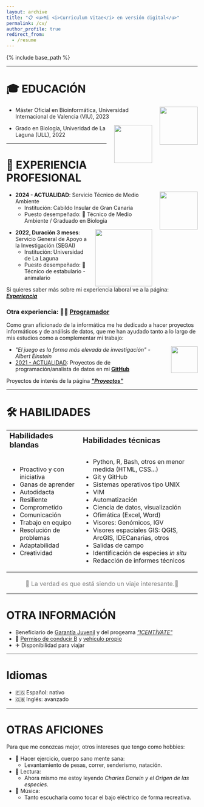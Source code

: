 ```yaml
---
layout: archive
title: "📋 <u>Mi <i>Curriculum Vitae</i> en versión digital</u>"
permalink: /cv/
author_profile: true
redirect_from:
  - /resume
---
```


{% include base_path %}

---

🎓 EDUCACIÓN
======
<div style="float: right; margin-left: 20px;">
  <img src="https://www.universidadviu.com/sites/universidadviu.com/themes/custom/universidadviu_com/logo.webp" width="100px">
</div>

* Máster Oficial en Bioinformática, Universidad Internacional de Valencia (VIU), 2023

<div style="float: right; margin-left: 20px;">
  <img src="https://www.ull.es/portal/noticias/wp-content/uploads/sites/13/2018/04/ull-nuevo-logo-300x177.jpg" width="100px">
</div>

* Grado en Biología, Univeridad de La Laguna (ULL), 2022

---

💼 EXPERIENCIA PROFESIONAL
======

<div style="float: right; margin-left: 20px;">
  <img src="https://pbs.twimg.com/profile_images/1561716451173621760/kLELmYdp_400x400.jpg" width="100px">
</div>

* **2024 - ACTUALIDAD**: Servicio Técnico de Medio Ambiente
  * Institución: Cabildo Insular de Gran Canaria
  * Puesto desempeñado: 🌲 Técnico de Medio Ambiente / Graduado en Biología

<div style="float: right; margin-left: 20px;">
  <img src="https://www.ull.es/portal/noticias/wp-content/uploads/sites/13/2015/07/LOGOSEGAI-transparencia-2014.png" width="150px">
</div>

* **2022, Duración 3 meses**: Servicio General de Apoyo a la Investigación (SEGAI)
  * Institución: Universidad de La Laguna
  * Puesto desempeñado: 🐁 Técnico de estabulario - animalario

Si quieres saber más sobre mi experiencia laboral ve a la página: [***Experiencia***](https://juancarlosbio.github.io/juancarlos_portfolio_esp/experiencia/) 

### Otra experiencia: 👩‍💻 <u>Programador</u> 

Como gran aficionado de la informática me he dedicado a hacer proyectos informáticos y de análisis de datos, que me han ayudado tanto a lo largo de mis estudios como a complementar mi trabajo:

<div style="float: right; margin-left: 20px;">
  <img src="https://github.githubassets.com/assets/GitHub-Mark-ea2971cee799.png" width="70px">
</div>

* *"El juego es la forma más elevada de investigación" - Albert Einstein*
* <u>2021 - ACTUALIDAD</u>: Proyectos de de programación/analista de datos en mi [**GitHub**](https://github.com/JuanCarlosBio)

Proyectos de interés de la página [***"Proyectos"***](https://juancarlosbio.github.io/juancarlos_portfolio_esp//proyectos/)

---

🛠️ HABILIDADES
======

<center>
<table border="0">
 <tr>
    <td><b style="font-size:20px">Habilidades blandas</b></td>
    <td><b style="font-size:20px">Habilidades técnicas</b></td>
 </tr>
 <tr>
    <td>
        <ul>
            <li>Proactivo y con iniciativa</li>
            <li>Ganas de aprender</li>
            <li>Autodidacta</li>
            <li>Resiliente</li>
            <li>Comprometido</li>
            <li>Comunicación</li>
            <li>Trabajo en equipo</li>
            <li>Resolución de problemas</li>
            <li>Adaptabilidad</li>
            <li>Creatividad</li>
        </ul>
    </td>
    <td>
        <ul>
            <li>Python, R, Bash, otros en menor medida (HTML, CSS...)</li>
            <li>Git y GitHub</li>
            <li>Sistemas operativos tipo UNIX</li>
            <li>VIM</li>
            <li>Automatización</li>
            <li>Ciencia de datos, visualización</li>
            <li>Ofimática (Excel, Word)</li>
            <li>Visores: Genómicos, IGV</li>
            <li>Visores espaciales GIS: QGIS, ArcGIS, IDECanarias, otros</li>
            <li>Salidas de campo</li>
            <li>Identificación de especies <i>in situ</i></li>
            <li>Redacción de informes técnicos</li>
        </ul>
    </td>
 </tr>
</table>

<p style="font-size:16px; margin-top:20px; color:gray;">
🧳 La verdad es que está siendo un viaje interesante.🚀
</p>

</center>



---

OTRA INFORMACIÓN
===

* Beneficiario de <u>Garantía Juvenil</u> y del progeama <u><i>"ICENTÍVATE"</i></u>
* 🚗 <u>Permiso de conducir B</u> y <u>vehículo propio</u>
* ✈ Disponibilidad para viajar️

---

Idiomas
===

* 🇪🇸 Español: nativo
* 🇬🇧 Inglés: avanzado
  
---

OTRAS AFICIONES
======
Para que me conozcas mejor, otros intereses que tengo como hobbies:
* 💪 Hacer ejercicio, cuerpo sano mente sana:
  * Levantamiento de pesas, correr, senderismo, natación. 
* 📕 Lectura:
  * Ahora mismo me estoy leyendo <i>Charles Darwin y el Origen  de las especies</i>.
* 🎼 Música:
  * Tanto escucharla como tocar el bajo eléctrico de forma recreativa.
